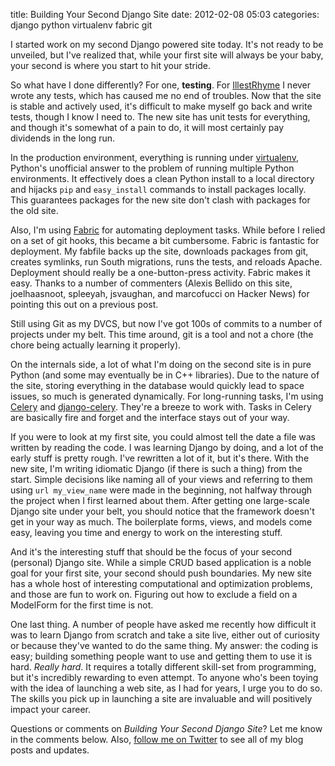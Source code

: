 title: Building Your Second Django Site
date: 2012-02-08 05:03
categories: django python virtualenv fabric git


I started work on my second Django powered site today. It's not 
ready to be unveiled, but I've realized that, while your first site will
always be your baby, your second is where you start to hit your stride.

So what have I done differently? For one, __testing__. For
[IllestRhyme](http://www.illestrhyme.com) I never wrote any tests, which
has caused me no end of troubles. Now that the site is stable and
actively used, it's difficult to make myself go back and write tests,
though I know I need to. The new site has unit tests for
everything, and though it's somewhat of a pain to do, it will most
certainly pay dividends in the long run.

In the production environment, everything is running
under [virtualenv](http://pypi.python.org/pypi/virtualenv), Python's unofficial answer to the problem of running multiple
Python environments. It effectively does a clean Python install to a local
directory and hijacks `pip` and `easy_install` commands to install
packages locally. This guarantees packages for the new site don't clash
with packages for the old site.

Also, I'm using [Fabric](http://www.fabfile.org) for automating deployment tasks. While before I relied on a set of git hooks, this became a bit cumbersome. Fabric is fantastic for deployment. My fabfile backs up the site, downloads packages from git, creates symlinks, run South migrations, runs the tests, and reloads Apache. Deployment should really be a one-button-press activity. Fabric makes it easy. Thanks to a number of commenters (Alexis Bellido on this site, joelhaasnoot, spleeyah, jsvaughan, and marcofucci on Hacker News)  for pointing this out on a previous post.
<!--more-->
Still using Git as my DVCS, but now I've got 100s of commits to
a number of projects under my belt. This time around, git is a tool and
not a chore (the chore being actually learning it properly).

On the internals side, a lot of what I'm doing on the second site is in
pure Python (and some may eventually be in C++ libraries). Due to the nature of the site, storing everything in the
database would quickly lead to space issues, so much is generated
dynamically. For long-running tasks, I'm using
[Celery](http://www.celeryproject.org) and [django-celery](https://github.com/ask/django-celery). They're a breeze to work with. Tasks in Celery are basically fire and forget and the interface stays out of your way. 

If you were to look at my first site, you could almost tell the date a
file was written by reading the code. I was learning Django by doing,
and a lot of the early stuff is pretty rough. I've rewritten a lot of
it, but it's there. With the new site, I'm writing idiomatic Django (if there is such a thing)
from the start. Simple decisions like naming all of your views and
referring to them using `url my_view_name` were
made in the beginning, not halfway through the project when I first learned about them. After getting one large-scale Django site under your
belt, you should notice that the framework doesn't get in your way as
much. The boilerplate forms, views, and models come easy, leaving you
time and energy to work on the interesting stuff.

And it's the interesting stuff that should be the focus of your second
(personal) Django site. While a simple CRUD based application is a noble
goal for your first site, your second should push boundaries. My new
site has a whole host of interesting computational and optimization
problems, and those are fun to work on. Figuring out how to exclude a
field on a ModelForm for the first time is not.

One last thing. A number of people have asked me recently how difficult
it was to learn Django from scratch and take a site live, either out of
curiosity or because they've wanted to do the same thing. My answer:
the coding is easy; building something people want to use and getting
them to use it is hard. _Really hard_. It requires a totally different skill-set from
programming, but it's incredibly rewarding to even attempt. To anyone who's been toying
with the idea of launching a web site, as I had for years, I urge you to do so. The skills you
pick up in launching a site are invaluable and will positively impact 
your career. 

Questions or comments on _Building Your Second Django Site_? Let me know in the
comments below. Also, [follow me on Twitter](http://www.twitter.com/jeffknupp) to see all of my blog posts
and updates.
